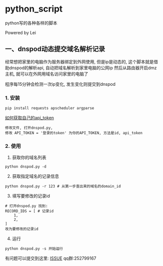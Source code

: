 # python_script
python写的各种各样的脚本

Powered by Lei

## 一、dnspod动态提交域名解析记录
经常想把家里的电脑作为服务器绑定到外网使用, 但是ip是动态的, 这个脚本就是借助dnspod的解析api, 自动把域名解析到家里电脑的公网ip
然后从路由器开启dmz主机, 就可以在外网用域名访问家里的电脑了

程序每15分钟会检测一次ip变化, 发生变化则提交到dnspod
### 1. 安装
```
pip install requests apscheduler argparse
```
 [如何获取自己的api_token](https://support.dnspod.cn/Kb/showarticle/tsid/227/)
```
修改文件, 打开dnspod.py,
修改 API_TOKEN = '登录的token' 为你的API_TOKEN, 方法是id, api_token
```

### 2. 使用
1. 获取你的域名列表
```
python dnspod.py -d
```
2. 获取指定域名的记录信息
```
python dnspod.py -r 123 # 从第一步查出来的域名的domain_id
```
3. 填写要修改的记录id
```
# 打开dnspod.py 找到:
RECORD_IDS = [ # 记录id
    1,
    2,
]
改为要修改的记录id
```

4. 运行
```
python dnspod.py -s 开始运行
```

有问题可以提交到这里: [ISSUE](https://github.com/mm333444/python_script/issues/new)
qq群:252799167
